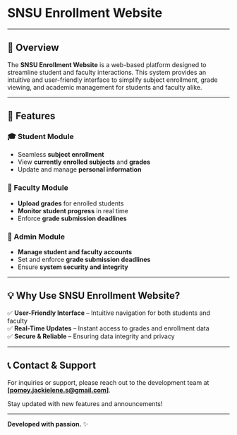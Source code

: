 # SNSU Enrollment Website

---

## 📌 Overview
The **SNSU Enrollment Website** is a web-based platform designed to streamline student and faculty interactions. This system provides an intuitive and user-friendly interface to simplify subject enrollment, grade viewing, and academic management for students and faculty alike.

---

## 🚀 Features

### 🎓 Student Module
- Seamless **subject enrollment**
- View **currently enrolled subjects** and **grades**
- Update and manage **personal information**

### 🏫 Faculty Module
- **Upload grades** for enrolled students
- **Monitor student progress** in real time
- Enforce **grade submission deadlines**

### 🔧 Admin Module
- **Manage student and faculty accounts**
- Set and enforce **grade submission deadlines**
- Ensure **system security and integrity**

---

## 💡 Why Use SNSU Enrollment Website?
✅ **User-Friendly Interface** – Intuitive navigation for both students and faculty  
✅ **Real-Time Updates** – Instant access to grades and enrollment data  
✅ **Secure & Reliable** – Ensuring data integrity and privacy  

---

## 📞 Contact & Support
For inquiries or support, please reach out to the development team at **[pomoy.jackielene.s@gmail.com]**.

Stay updated with new features and announcements!

---

**Developed with passion.** ✨

